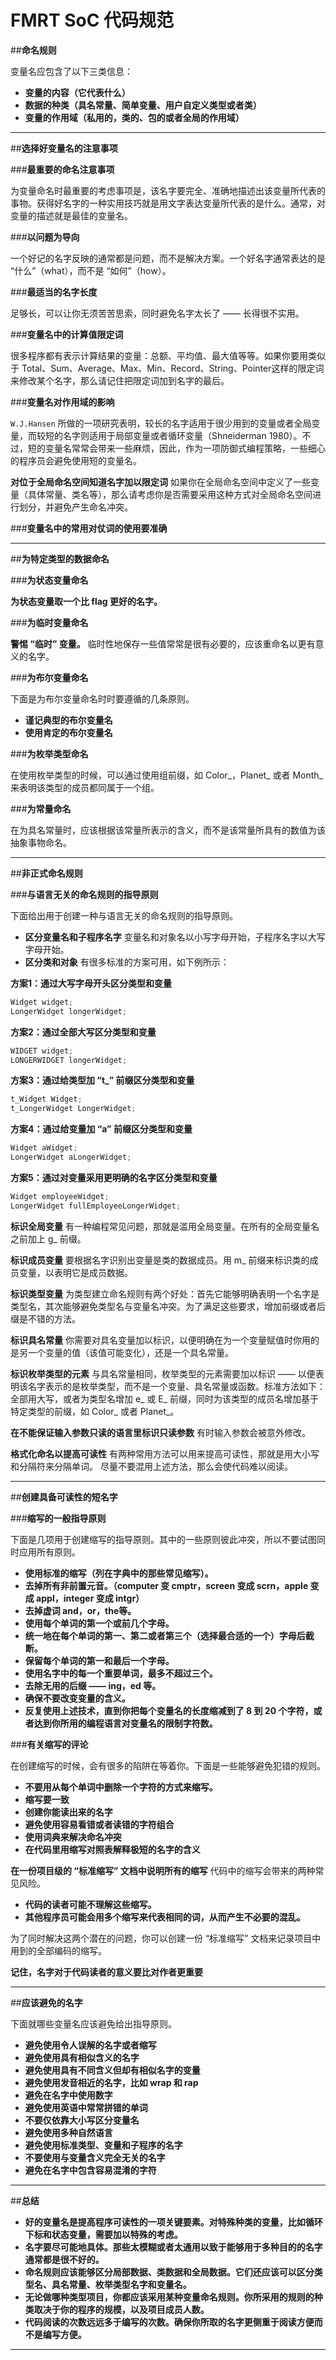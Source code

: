 # FMRT SoC 代码规范

##**命名规则**

变量名应包含了以下三类信息：
* **变量的内容（它代表什么）**
* **数据的种类（具名常量、简单变量、用户自定义类型或者类）**
* **变量的作用域（私用的，类的、包的或者全局的作用域）**

-----
##**选择好变量名的注意事项**

###**最重要的命名注意事项**

为变量命名时最重要的考虑事项是，该名字要完全、准确地描述出该变量所代表的事物。获得好名字的一种实用技巧就是用文字表达变量所代表的是什么。通常，对变量的描述就是最佳的变量名。

###**以问题为导向**

一个好记的名字反映的通常都是问题，而不是解决方案。一个好名字通常表达的是 “什么”（what），而不是 “如何”（how）。

###**最适当的名字长度**

足够长，可以让你无须苦苦思索，同时避免名字太长了 —— 长得很不实用。

###**变量名中的计算值限定词**

很多程序都有表示计算结果的变量：总额、平均值、最大值等等。如果你要用类似于 Total、Sum、Average、Max、Min、Record、String、Pointer这样的限定词来修改某个名字，那么请记住把限定词加到名字的最后。

###**变量名对作用域的影响**

`W.J.Hansen` 所做的一项研究表明，较长的名字适用于很少用到的变量或者全局变量，而较短的名字则适用于局部变量或者循环变量（Shneiderman 1980）。不过，短的变量名常常会带来一些麻烦，因此，作为一项防御式编程策略，一些细心的程序员会避免使用短的变量名。

**对位于全局命名空间知道名字加以限定词** 如果你在全局命名空间中定义了一些变量（具体常量、类名等），那么请考虑你是否需要采用这种方式对全局命名空间进行划分，并避免产生命名冲突。

###**变量名中的常用对仗词的使用要准确**

-----
##**为特定类型的数据命名**

###**为状态变量命名**

**为状态变量取一个比 flag 更好的名字。**

###**为临时变量命名**

**警惕 “临时” 变量。**   临时性地保存一些值常常是很有必要的，应该重命名以更有意义的名字。

###**为布尔变量命名**

下面是为布尔变量命名时时要遵循的几条原则。
* **谨记典型的布尔变量名** 
* **使用肯定的布尔变量名**

###**为枚举类型命名**

在使用枚举类型的时候，可以通过使用组前缀，如 Color_，Planet_ 或者 Month_ 来表明该类型的成员都同属于一个组。

###**为常量命名**

在为具名常量时，应该根据该常量所表示的含义，而不是该常量所具有的数值为该抽象事物命名。

-----
##**非正式命名规则**

###**与语言无关的命名规则的指导原则**

下面给出用于创建一种与语言无关的命名规则的指导原则。
* **区分变量名和子程序名字** 变量名和对象名以小写字母开始，子程序名字以大写字母开始。
* **区分类和对象**  有很多标准的方案可用，如下例所示：

**方案1：通过大写字母开头区分类型和变量**
```python
Widget widget;
LongerWidget longerWidget;
```
**方案2：通过全部大写区分类型和变量**
```python
WIDGET widget;
LONGERWIDGET longerWidget;
```
**方案3：通过给类型加 “t_” 前缀区分类型和变量**
```python
t_Widget Widget;
t_LongerWidget LongerWidget;
```
**方案4：通过给变量加 “a” 前缀区分类型和变量**
```python
Widget aWidget;
LongerWidget aLongerWidget;
```
**方案5：通过对变量采用更明确的名字区分类型和变量**
```python
Widget employeeWidget;
LongerWidget fullEmployeeLongerWidget;
```
**标识全局变量**  有一种编程常见问题，那就是滥用全局变量。在所有的全局变量名之前加上 g_ 前缀。

**标识成员变量**   要根据名字识别出变量是类的数据成员。用 m_ 前缀来标识类的成员变量，以表明它是成员数据。

**标识类型变量**  为类型建立命名规则有两个好处：首先它能够明确表明一个名字是类型名，其次能够避免类型名与变量名冲突。为了满足这些要求，增加前缀或者后缀是不错的方法。

**标识具名常量**  你需要对具名变量加以标识，以便明确在为一个变量赋值时你用的是另一个变量的值（该值可能变化），还是一个具名常量。

**标识枚举类型的元素**  与具名常量相同，枚举类型的元素需要加以标识 —— 以便表明该名字表示的是枚举类型，而不是一个变量、具名常量或函数。标准方法如下：全部用大写，或者为类型名增加 e_ 或 E_ 前缀，同时为该类型的成员名增加基于特定类型的前缀，如 Color_ 或者 Planet_。

**在不能保证输入参数只读的语言里标识只读参数**  有时输入参数会被意外修改。

**格式化命名以提高可读性** 有两种常用方法可以用来提高可读性，那就是用大小写和分隔符来分隔单词。
尽量不要混用上述方法，那么会使代码难以阅读。

-----
##**创建具备可读性的短名字**

###**缩写的一般指导原则**

下面是几项用于创建缩写的指导原则。其中的一些原则彼此冲突，所以不要试图同时应用所有原则。
* **使用标准的缩写（列在字典中的那些常见缩写）。**
* **去掉所有非前置元音。（computer 变 cmptr，screen 变成 scrn，apple 变成 appl，integer 变成 intgr）**
* **去掉虚词 and，or，the等。**
* **使用每个单词的第一个或前几个字母。**
* **统一地在每个单词的第一、第二或者第三个（选择最合适的一个）字母后截断。**
* **保留每个单词的第一和最后一个字母。**
* **使用名字中的每一个重要单词，最多不超过三个。**
* **去除无用的后缀 —— ing，ed 等。**
* **确保不要改变变量的含义。**
* **反复使用上述技术，直到你把每个变量名的长度缩减到了 8 到 20 个字符，或者达到你所用的编程语言对变量名的限制字符数。**

###**有关缩写的评论**

在创建缩写的时候，会有很多的陷阱在等着你。下面是一些能够避免犯错的规则。
* **不要用从每个单词中删除一个字符的方式来缩写。** 
* **缩写要一致**  
* **创建你能读出来的名字**  
* **避免使用容易看错或者读错的字符组合** 
* **使用词典来解决命名冲突** 
* **在代码里用缩写对照表解释极短的名字的含义**  

**在一份项目级的 “标准缩写” 文档中说明所有的缩写**  代码中的缩写会带来的两种常见风险。
* **代码的读者可能不理解这些缩写。**
* **其他程序员可能会用多个缩写来代表相同的词，从而产生不必要的混乱。**

为了同时解决这两个潜在的问题，你可以创建一份 “标准缩写” 文档来记录项目中用到的全部编码的缩写。

**记住，名字对于代码读者的意义要比对作者更重要** 

-----
##**应该避免的名字**

下面就哪些变量名应该避免给出指导原则。
* **避免使用令人误解的名字或者缩写** 
* **避免使用具有相似含义的名字** 
* **避免使用具有不同含义但却有相似名字的变量**
* **避免使用发音相近的名字，比如 wrap 和 rap**
* **避免在名字中使用数字**  
* **避免使用英语中常常拼错的单词**  
* **不要仅依靠大小写区分变量名**  
* **避免使用多种自然语言**  
* **避免使用标准类型、变量和子程序的名字**  
* **不要使用与变量含义完全无关的名字** 
* **避免在名字中包含容易混淆的字符**

-----
##**总结**

* **好的变量名是提高程序可读性的一项关键要素。对特殊种类的变量，比如循环下标和状态变量，需要加以特殊的考虑。**
* **名字要尽可能地具体。那些太模糊或者太通用以致于能够用于多种目的的名字通常都是很不好的。**
* **命名规则应该能够区分局部数据、类数据和全局数据。它们还应该可以区分类型名、具名常量、枚举类型名字和变量名。**
* **无论做哪种类型项目，你都应该采用某种变量命名规则。你所采用的规则的种类取决于你的程序的规模，以及项目成员人数。**
* **代码阅读的次数远远多于编写的次数。确保你所取的名字更侧重于阅读方便而不是编写方便。**

-----
